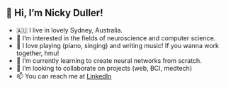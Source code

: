 ## 👋 Hi, I’m Nicky Duller!
- 🇦🇺 I live in lovely Sydney, Australia.
- 👀 I’m interested in the fields of neuroscience and computer science. 
- 🎹 I love playing (piano, singing) and writing music! If you wanna work together, hmu!
- 🌱 I’m currently learning to create neural networks from scratch. 
- 💞️ I’m looking to collaborate on projects (web, BCI, medtech)
- 📫 You can reach me at [LinkedIn](https://www.linkedin.com/in/nicky-duller-005516b5/) 

